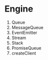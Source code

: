 # Engine

1. Queue
2. MessageQueue
3. EventEmitter
4. Stream
5. Stack
6. PromiseQueue
7. createClient
